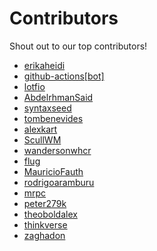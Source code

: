 # Contributors

Shout out to our top contributors!

- [erikaheidi](https://api.github.com/users/erikaheidi)
- [github-actions[bot]](https://api.github.com/users/github-actions%5Bbot%5D)
- [lotfio](https://api.github.com/users/lotfio)
- [AbdelrhmanSaid](https://api.github.com/users/AbdelrhmanSaid)
- [syntaxseed](https://api.github.com/users/syntaxseed)
- [tombenevides](https://api.github.com/users/tombenevides)
- [alexkart](https://api.github.com/users/alexkart)
- [ScullWM](https://api.github.com/users/ScullWM)
- [wandersonwhcr](https://api.github.com/users/wandersonwhcr)
- [flug](https://api.github.com/users/flug)
- [MauricioFauth](https://api.github.com/users/MauricioFauth)
- [rodrigoaramburu](https://api.github.com/users/rodrigoaramburu)
- [mrpc](https://api.github.com/users/mrpc)
- [peter279k](https://api.github.com/users/peter279k)
- [theoboldalex](https://api.github.com/users/theoboldalex)
- [thinkverse](https://api.github.com/users/thinkverse)
- [zaghadon](https://api.github.com/users/zaghadon)
